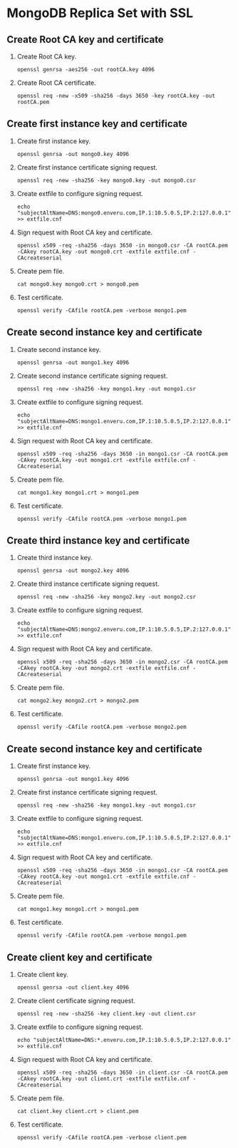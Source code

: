 # MongoDB Replica Set with SSL

## Create Root CA key and certificate

1.  Create Root CA key.

        openssl genrsa -aes256 -out rootCA.key 4096

2.  Create Root CA certificate.

        openssl req -new -x509 -sha256 -days 3650 -key rootCA.key -out rootCA.pem

## Create first instance key and certificate

1.  Create first instance key.

        openssl genrsa -out mongo0.key 4096

2.  Create first instance certificate signing request.

        openssl req -new -sha256 -key mongo0.key -out mongo0.csr

3.  Create extfile to configure signing request.

        echo "subjectAltName=DNS:mongo0.enveru.com,IP.1:10.5.0.5,IP.2:127.0.0.1" >> extfile.cnf

4.  Sign request with Root CA key and certificate.

        openssl x509 -req -sha256 -days 3650 -in mongo0.csr -CA rootCA.pem -CAkey rootCA.key -out mongo0.crt -extfile extfile.cnf -CAcreateserial

5.  Create pem file.

        cat mongo0.key mongo0.crt > mongo0.pem

6.  Test certificate.

        openssl verify -CAfile rootCA.pem -verbose mongo1.pem

## Create second instance key and certificate

1.  Create second instance key.

        openssl genrsa -out mongo1.key 4096

2.  Create second instance certificate signing request.

        openssl req -new -sha256 -key mongo1.key -out mongo1.csr

3.  Create extfile to configure signing request.

        echo "subjectAltName=DNS:mongo1.enveru.com,IP.1:10.5.0.5,IP.2:127.0.0.1" >> extfile.cnf

4.  Sign request with Root CA key and certificate.

        openssl x509 -req -sha256 -days 3650 -in mongo1.csr -CA rootCA.pem -CAkey rootCA.key -out mongo1.crt -extfile extfile.cnf -CAcreateserial

5.  Create pem file.

        cat mongo1.key mongo1.crt > mongo1.pem

6.  Test certificate.

        openssl verify -CAfile rootCA.pem -verbose mongo1.pem

## Create third instance key and certificate

1.  Create third instance key.

        openssl genrsa -out mongo2.key 4096

2.  Create third instance certificate signing request.

        openssl req -new -sha256 -key mongo2.key -out mongo2.csr

3.  Create extfile to configure signing request.

        echo "subjectAltName=DNS:mongo2.enveru.com,IP.1:10.5.0.5,IP.2:127.0.0.1" >> extfile.cnf

4.  Sign request with Root CA key and certificate.

        openssl x509 -req -sha256 -days 3650 -in mongo2.csr -CA rootCA.pem -CAkey rootCA.key -out mongo2.crt -extfile extfile.cnf -CAcreateserial

5.  Create pem file.

        cat mongo2.key mongo2.crt > mongo2.pem

6.  Test certificate.

        openssl verify -CAfile rootCA.pem -verbose mongo2.pem

## Create second instance key and certificate

1.  Create first instance key.

        openssl genrsa -out mongo1.key 4096

2.  Create first instance certificate signing request.

        openssl req -new -sha256 -key mongo1.key -out mongo1.csr

3.  Create extfile to configure signing request.

        echo "subjectAltName=DNS:mongo1.enveru.com,IP.1:10.5.0.5,IP.2:127.0.0.1" >> extfile.cnf

4.  Sign request with Root CA key and certificate.

        openssl x509 -req -sha256 -days 3650 -in mongo1.csr -CA rootCA.pem -CAkey rootCA.key -out mongo1.crt -extfile extfile.cnf -CAcreateserial

5.  Create pem file.

        cat mongo1.key mongo1.crt > mongo1.pem

6.  Test certificate.

        openssl verify -CAfile rootCA.pem -verbose mongo1.pem

## Create client key and certificate

1.  Create client key.

        openssl genrsa -out client.key 4096

2.  Create client certificate signing request.

        openssl req -new -sha256 -key client.key -out client.csr

3.  Create extfile to configure signing request.

        echo "subjectAltName=DNS:*.enveru.com,IP.1:10.5.0.5,IP.2:127.0.0.1" >> extfile.cnf

4.  Sign request with Root CA key and certificate.

        openssl x509 -req -sha256 -days 3650 -in client.csr -CA rootCA.pem -CAkey rootCA.key -out client.crt -extfile extfile.cnf -CAcreateserial

5.  Create pem file.

        cat client.key client.crt > client.pem

6.  Test certificate.

        openssl verify -CAfile rootCA.pem -verbose client.pem

